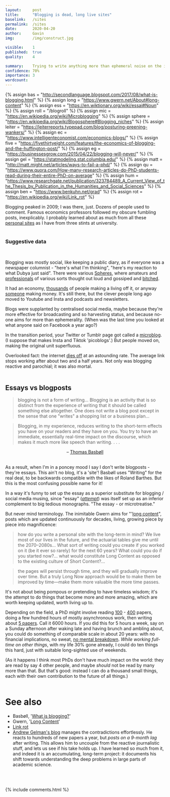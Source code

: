 ```yaml
---
layout:     post
title:      "Blogging is dead, long live sites"
baselink:   /sites
permalink:  /sites
date:       2020-04-20
author:     Gavin   
img:        /img/construct.jpg

visible:    1
published:  true
quality:    4

summary:    Trying to write anything more than ephemeral noise on the internet.
confidence: 70%
importance: 3
wordcount:  
---
```


{%	assign bas = "http://secondlanguage.blogspot.com/2017/08/what-is-blogging.html"	%}
{%	assign long = "https://www.gwern.net/About#long-content"		%}
{%	assign ess = "https://en.wiktionary.org/wiki/essai#Noun"		%}
{%	assign roll = "/blogroll"		%}
{%	assign mic = "https://en.wikipedia.org/wiki/Microblogging"		%}
{%	assign sphere = "https://en.wikipedia.org/wiki/Blogosphere#Blogging_niches"		%}
{%	assign leiter = "https://leiterreports.typepad.com/blog/posturing-preening-wankers/"		%}
{%	assign ec = "https://www.intelligenteconomist.com/economics-blogs/"		%}
{%	assign five = "https://fivethirtyeight.com/features/the-economics-of-blogging-and-the-huffington-post/"		%}
{%	assign eg = "https://businessesgrow.com/2015/04/22/blogging-will-never/"	%}
{%	assign gel = "https://statmodeling.stat.columbia.edu/"		%}
{%	assign matt = "http://matt.might.net/articles/ways-to-fail-a-phd/"		%}
{%	assign qu = "https://www.quora.com/How-many-research-articles-do-PhD-students-read-during-their-entire-PhD-on-average"		%}
{%	assign hum = "https://www.researchgate.net/publication/323784489_A_Current_View_of_the_Thesis_by_Publication_in_the_Humanities_and_Social_Sciences"		%}
{%	assign ben = "https://www.benkuhn.net/grad"	%}
{%	assign rot = "https://en.wikipedia.org/wiki/Link_rot"		%}

Blogging peaked in 2009; I was there, just. Dozens of people used to comment. Famous economics professors followed my obscure fumbling posts, inexplicably. I probably learned about as much from all these <a href="{{roll}}">personal sites</a> as I have from three stints at university. <br><br>

<div class="accordion">
	<h3>Suggestive data</h3>
	<div>
		<script type="text/javascript" src="https://ssl.gstatic.com/trends_nrtr/2152_RC04/embed_loader.js"></script> <script type="text/javascript"> trends.embed.renderExploreWidget("TIMESERIES", {"comparisonItem":[{"keyword":"blog","geo":"US","time":"2004-01-01 2020-04-20"}],"category":0,"property":""}, {"exploreQuery":"date=all&geo=US&q=blog","guestPath":"https://trends.google.com:443/trends/embed/"}); 
		</script>
		<script type="text/javascript" src="https://ssl.gstatic.com/trends_nrtr/2152_RC04/embed_loader.js"></script> <script type="text/javascript"> trends.embed.renderExploreWidget("TIMESERIES", {"comparisonItem":[{"keyword":"blog","geo":"US","time":"2004-01-01 2020-04-20"},{"keyword":"twitter","geo":"US","time":"2004-01-01 2020-04-20"}],"category":0,"property":""}, {"exploreQuery":"date=all&geo=US&q=blog,twitter","guestPath":"https://trends.google.com:443/trends/embed/"}); 
		</script>
		<script type="text/javascript" src="https://ssl.gstatic.com/trends_nrtr/2152_RC04/embed_loader.js"></script> <script type="text/javascript"> trends.embed.renderExploreWidget("TIMESERIES", {"comparisonItem":[{"keyword":"forum","geo":"US","time":"2004-01-01 2020-04-26"},{"keyword":"blog","geo":"US","time":"2004-01-01 2020-04-26"}],"category":0,"property":""}, {"exploreQuery":"date=all&geo=US&q=forum,blog","guestPath":"https://trends.google.com:443/trends/embed/"}); 
		</script>
		<script type="text/javascript" src="https://ssl.gstatic.com/trends_nrtr/2152_RC04/embed_loader.js"></script> <script type="text/javascript"> trends.embed.renderExploreWidget("TIMESERIES", {"comparisonItem":[{"keyword":"forum","geo":"US","time":"2004-01-01 2020-04-26"},{"keyword":"reddit","geo":"US","time":"2004-01-01 2020-04-26"}],"category":0,"property":""}, {"exploreQuery":"date=all&geo=US&q=forum,reddit","guestPath":"https://trends.google.com:443/trends/embed/"}); 
		</script>
	</div>
</div>
<br>

Blogging was mostly social, like keeping a public diary, as if everyone was a newspaper columnist - "here's what I'm thinking", "here's my reaction to what Dubya just said". There were various <a href="{{sphere}}">Spheres</a>, where amateurs and <a href="{{ec}}">professionals</a> of various sorts thought out loud and gossiped and <a href="{{leiter}}">bitched</a>. 

It had an economy, <a href="{{eg}}">thousands</a> of people making a living off it, or anyway <a href="{{five}}">someone</a> making money. It's still there, but the clever people long ago moved to Youtube and Insta and podcasts and newsletters.

Blogs were supplanted by centralised social media, maybe because they're more effective for broadcasting and so harvesting status, and because no-one aims for more than ephemerality. (When was the last time you looked at what anyone said on Facebook a year ago?)

In the transition period, your Twitter or Tumblr page got called a <a href="{{mic}}">microblog</a>. (I suppose that makes Insta and Tiktok 'picoblogs'.) But people moved on, making the original unit superfluous.

Overlooked fact: the internet <a href="{{rot}}">dies off</a> at an astounding rate. The average link stops working after about two and a half years. Not only was blogging reactive and parochial; it was also mortal.<br><br>


## Essays vs blogposts

> blogging is not a form of writing... Blogging is an activity that is so distinct from the experience of writing that it should be called something else altogether. One does not write a blog post except in the sense that one "writes" a shopping list or a business plan...

> Blogging, in my experience, reduces writing to the short-term effects you have on your readers and they have on you. You try to have an immediate, essentially real-time impact on the discourse, which makes it much more like speech than writing. . . .

<center>
	– <a href="{{bas}}">Thomas Basbøll</a>
</center>
<br>

As a result, when I'm in a poncey mood I say I don't write blogposts - they're essays. This ain't no blog, it's a 'site'!
Basbøll uses "Writing" for the real deal, to be backwards compatible with the likes of Roland Barthes. But this is the most confusing possible name for it!

In a way it's funny to set up the essay as a superior substitute for blogging / social media musing, since "essay" (_<a href="{{ess}}">attempt</a>_) was itself set up as an inferior complement to big tedious monographs. "The essay - or microtreatise."

But never mind terminology. The inimitable Gwern aims for "'<a href="{{long}}">long content</a>", posts which are updated continuously for decades, living, growing piece by piece into magnificence:

> how do you write a personal site with the long-term in mind? We live most of our lives in the future, and the actuarial tables give me until the 2070–2080s... What sort of writing could you create if you worked on it (be it ever so rarely) for the next 60 years? What could you do if you started now?... what would constitute Long Content as opposed to the existing culture of Short Content?...

>  the pages will persist through time, and they will gradually improve over time. But a truly Long Now approach would be to make them be improved by time—make them more valuable the more time passes. 




It's not about being pompous or pretending to have timeless wisdom; it's the attempt to do things that become more and more amazing, which are worth keeping updated, worth living up to.

Depending on the field, a PhD might involve reading <a href="{{matt}}">100</a> - <a href="{{qu}}">400</a> papers, doing a few hundred hours of mostly asynchronous work, then writing about <a href="{{hum}}">5 papers</a>. Call it 6000 hours. If you did this for 5 hours a week, say on a Sunday afternoon after waking late and having brunch and ambling about, you could do something of comparable scale in about 20 years: with no financial implications, no sweat, <a href="{{ben}}">no mental breakdown</a>. _While working full-time on other things_, with my life 30% gone already, I could do ten things this hard, just with suitable long-sighted use of weekends. 

(As it happens I think most PhDs don't have much impact on the world: they are read by say 4 other people, and maybe _should_ not be read by many more than that. But that's good: instead I can do a thousand small things, each with their own contribution to the future of all things.)<br><br>

# See also

* Basbøll, '<a href="{{bas}}">What is blogging?</a>'
* Gwern, '<a href="{{long}}">Long Content</a>'
* <a href="{{rot}}">Link rot</a>
* <a href="{{gel}}">Andrew Gelman's blog</a> manages the contradictions effortlessly. He reacts to hundreds of new papers a year, but _posts on a 9-month lag_ after writing. This allows him to uncouple from the reactive journalistic stuff, and lets us see if his take holds up. I have learned so much from it, and indeed it is an accumulating, long-term project: it documents his shift towards understanding the deep problems in large parts of academic science.

<br><br>

{%	include comments.html	%}

<br><br>